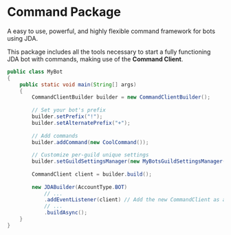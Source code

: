 # Command Package

A easy to use, powerful, and highly flexible command framework for bots using JDA.

This package includes all the tools necessary to start a fully functioning JDA bot
with commands, making use of the **Command Client**.

```java
public class MyBot 
{
    public static void main(String[] args)
    {
        CommandClientBuilder builder = new CommandClientBuilder();
        
        // Set your bot's prefix
        builder.setPrefix("!");
        builder.setAlternatePrefix("+");
        
        // Add commands
        builder.addCommand(new CoolCommand());
        
        // Customize per-guild unique settings
        builder.setGuildSettingsManager(new MyBotsGuildSettingsManager());
        
        CommandClient client = builder.build();
        
        new JDABuilder(AccountType.BOT)
            // ...
            .addEventListener(client) // Add the new CommandClient as a listener
            // ...
            .buildAsync();
    }
}
```
